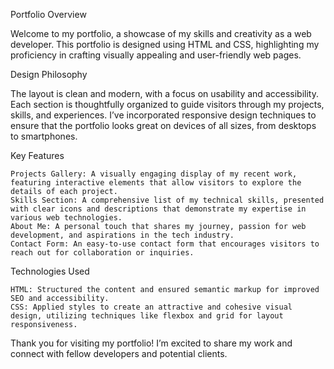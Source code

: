 Portfolio Overview

Welcome to my portfolio, a showcase of my skills and creativity as a web developer. This portfolio is designed using HTML and CSS, highlighting my proficiency in crafting visually appealing and user-friendly web pages.

Design Philosophy

The layout is clean and modern, with a focus on usability and accessibility. Each section is thoughtfully organized to guide visitors through my projects, skills, and experiences. I’ve incorporated responsive design techniques to ensure that the portfolio looks great on devices of all sizes, from desktops to smartphones.

Key Features

    Projects Gallery: A visually engaging display of my recent work, featuring interactive elements that allow visitors to explore the details of each project.
    Skills Section: A comprehensive list of my technical skills, presented with clear icons and descriptions that demonstrate my expertise in various web technologies.
    About Me: A personal touch that shares my journey, passion for web development, and aspirations in the tech industry.
    Contact Form: An easy-to-use contact form that encourages visitors to reach out for collaboration or inquiries.

Technologies Used

    HTML: Structured the content and ensured semantic markup for improved SEO and accessibility.
    CSS: Applied styles to create an attractive and cohesive visual design, utilizing techniques like flexbox and grid for layout responsiveness.

Thank you for visiting my portfolio! I’m excited to share my work and connect with fellow developers and potential clients.
